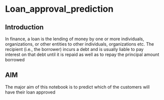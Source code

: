 # Loan_approval_prediction
## Introduction

In finance, a loan is the lending of money by one or more individuals, organizations, or other entities to other individuals, organizations etc. The recipient (i.e., the borrower) incurs a debt and is usually liable to pay interest on that debt until it is repaid as well as to repay the principal amount borrowed

## AIM

The major aim of this notebook is to predict which of the customers will have their loan approved
